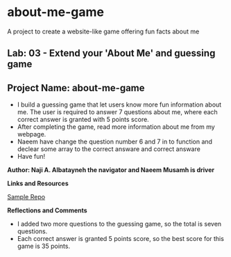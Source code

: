 # about-me-game
A project to create a website-like game offering fun facts about me

## Lab: 03 - Extend your 'About Me' and guessing game
## Project Name: about-me-game

- I build a guessing game that let users know more fun information about me. The user is required to answer 7 questions about me, where each correct answer is granted with 5 points score.
- After completing the game, read more information about me from my webpage.
- Naeem have change the question number 6 and 7 in to function and declear some array to the correct answare and correct answare
- Have fun!

**Author: Naji A. Albatayneh the navigator and Naeem Musamh is driver**

**Links and Resources**

[Sample Repo](https://github.com/bashar-alasmar/About-me.git)

**Reflections and Comments**
- I added two more questions to the guessing game, so the total is seven questions.
- Each correct answer is granted 5 points score, so the best score for this game is 35 points.


